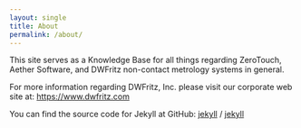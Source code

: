 ```yaml
---
layout: single
title: About
permalink: /about/
---
```



This site serves as a Knowledge Base for all things regarding ZeroTouch, Aether Software, and DWFritz non-contact metrology systems in general. 



For more information regarding DWFritz, Inc. please visit our corporate web site at: https://www.dwfritz.com

You can find the source code for Jekyll at GitHub:
[jekyll][jekyll-organization] /
[jekyll](https://github.com/jekyll/jekyll)


[jekyll-organization]: https://github.com/jekyll
